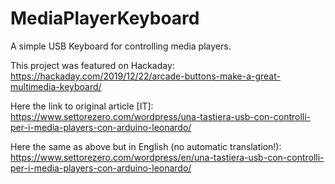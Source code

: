 # MediaPlayerKeyboard
A simple USB Keyboard for controlling media players.

This project was featured on Hackaday: https://hackaday.com/2019/12/22/arcade-buttons-make-a-great-multimedia-keyboard/

Here the link to original article [IT]: https://www.settorezero.com/wordpress/una-tastiera-usb-con-controlli-per-i-media-players-con-arduino-leonardo/

Here the same as above but in English (no automatic translation!): https://www.settorezero.com/wordpress/en/una-tastiera-usb-con-controlli-per-i-media-players-con-arduino-leonardo/
